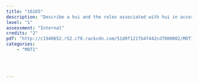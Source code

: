 ```yaml
---
title: "16165"
description: "Describe a hui and the roles associated with hui in accordance with tikanga"
level: "1"
assessment: "Internal"
credits: "2"
pdf: "http://c1940652.r52.cf0.rackcdn.com/51d0f121fb4f442cd7000002/MOT1-16165.pdf"
categories:
    - "MOT1"
    
    
    
    
---
```

